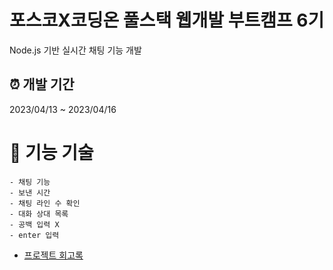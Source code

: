 # 포스코X코딩온 풀스택 웹개발 부트캠프 6기

Node.js 기반 실시간 채팅 기능 개발

## ⏰ 개발 기간

2023/04/13 ~ 2023/04/16

# 📌 기능 기술
    - 채팅 기능
    - 보낸 시간
    - 채팅 라인 수 확인
    - 대화 상대 목록
    - 공백 입력 X
    - enter 입력

- [프로젝트 회고록](https://miunoribird.tistory.com/58#git-1)

